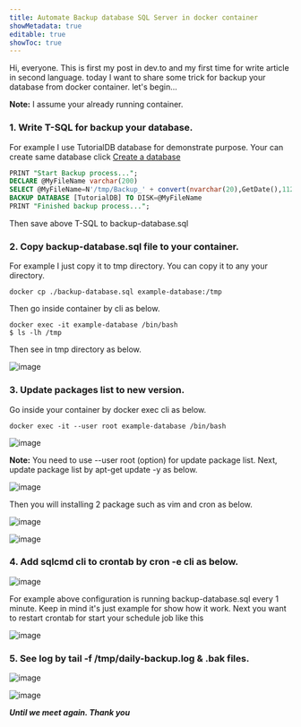 ```yaml
---
title: Automate Backup database SQL Server in docker container
showMetadata: true
editable: true
showToc: true
---
```


Hi, everyone. This is first my post in dev.to and my first time for write article in second language. today I want to share some trick for backup your database from docker container. let's begin...

**Note:** I assume your already running container. 

### 1. Write T-SQL for backup your database.
For example I use TutorialDB database for demonstrate purpose. Your can create same database click [Create a database](https://docs.microsoft.com/en-us/sql/azure-data-studio/quickstart-sql-server?view=sql-server-ver15#create-a-database)
```sql
PRINT "Start Backup process...";
DECLARE @MyFileName varchar(200)
SELECT @MyFileName=N'/tmp/Backup_' + convert(nvarchar(20),GetDate(),112)+'_'+convert(nvarchar(20),GetDate(),108)+ '.bak'
BACKUP DATABASE [TutorialDB] TO DISK=@MyFileName
PRINT "Finished backup process...";
```
Then save above T-SQL to backup-database.sql

### 2. Copy backup-database.sql file to your container.
For example I just copy it to tmp directory. You can copy it to any your directory.
```
docker cp ./backup-database.sql example-database:/tmp
```
<!-- ![image](https://dev-to-uploads.s3.amazonaws.com/uploads/articles/nwiuc0jggck83goacj1u.png) -->
Then go inside container by cli as below.
```
docker exec -it example-database /bin/bash
$ ls -lh /tmp
```

Then see in tmp directory as below.

![image](https://dev-to-uploads.s3.amazonaws.com/uploads/articles/tw5e3z8anxenfrs62tzw.png)

### 3. Update packages list to new version.
Go inside your container by docker exec cli as below. 
```docker
docker exec -it --user root example-database /bin/bash
```

![image](https://dev-to-uploads.s3.amazonaws.com/uploads/articles/27l83eru4ept5gmu5cfl.png) 

**Note:** You need to use --user root (option) for update package list. Next, update package list by apt-get update -y as below.

![image](https://dev-to-uploads.s3.amazonaws.com/uploads/articles/n5zisiqcobmgvzat2y41.png) 

Then you will installing 2 package such as vim and cron as below.

![image](https://dev-to-uploads.s3.amazonaws.com/uploads/articles/u67zj8nurlnvl0hnrjku.png)

![image](https://dev-to-uploads.s3.amazonaws.com/uploads/articles/s2mmleibq9yok9i8a8gl.png)

### 4. Add sqlcmd cli to crontab by cron -e cli as below.
![image](https://dev-to-uploads.s3.amazonaws.com/uploads/articles/leod92unp5vtvhi0k8zz.png)

For example above configuration is running backup-database.sql every 1 minute. Keep in mind it's just example for show how it work. Next you want to restart crontab for start your schedule job like this

![image](https://dev-to-uploads.s3.amazonaws.com/uploads/articles/xtuk50cojg5apimviz7c.png)

### 5. See log by tail -f /tmp/daily-backup.log & .bak files.
![image](https://dev-to-uploads.s3.amazonaws.com/uploads/articles/6sgtut8xpcfvvh3101gu.png)

![image](https://dev-to-uploads.s3.amazonaws.com/uploads/articles/qbagw2p288kyzsbsf50e.png)

**_Until we meet again. Thank you_**